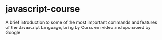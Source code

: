 # javascript-course
 A brief introduction to some of the most important commands and features of the Javascript Language, bring by Curso em video and sponsored by Google
 

